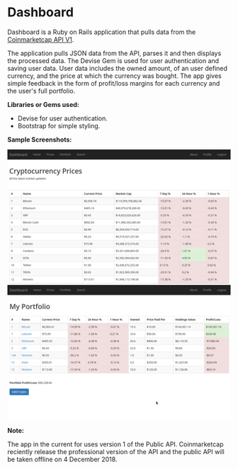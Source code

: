 # Dashboard

Dashboard is a Ruby on Rails application that pulls data from the [Coinmarketcap API V1](https://coinmarketcap.com/api/documentation/v1/). 

The application pulls JSON data from the API, parses it and then displays the processed data. The Devise Gem is used for user authentication and saving user data. User data includes the owned amount, of an user defined currency, and the price at which the currency was bought. The app gives simple feedback in the form of profit/loss margins for each currency and the user's full portfolio. 

**Libraries or Gems used:**

* Devise for user authentication.
* Bootstrap for simple styling.

**Sample Screenshots:**

<img src="prices.png" width="1000">
<img src="portfolio.png" width="1000">

**Note:**

The app in the current for uses version 1 of the Public API. Coinmarketcap reciently release the professional version of the API and the public API will be taken offline on 4 December 2018. 
